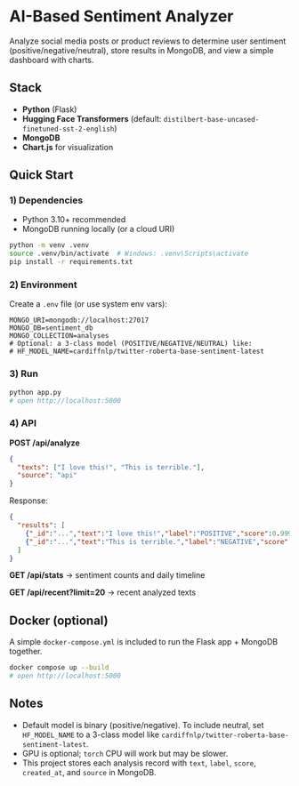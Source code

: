 # AI-Based Sentiment Analyzer

Analyze social media posts or product reviews to determine user sentiment (positive/negative/neutral), store results in MongoDB, and view a simple dashboard with charts.

## Stack
- **Python** (Flask)
- **Hugging Face Transformers** (default: `distilbert-base-uncased-finetuned-sst-2-english`)
- **MongoDB**
- **Chart.js** for visualization

## Quick Start

### 1) Dependencies
- Python 3.10+ recommended
- MongoDB running locally (or a cloud URI)

```bash
python -m venv .venv
source .venv/bin/activate  # Windows: .venv\Scripts\activate
pip install -r requirements.txt
```

### 2) Environment
Create a `.env` file (or use system env vars):

```
MONGO_URI=mongodb://localhost:27017
MONGO_DB=sentiment_db
MONGO_COLLECTION=analyses
# Optional: a 3-class model (POSITIVE/NEGATIVE/NEUTRAL) like:
# HF_MODEL_NAME=cardiffnlp/twitter-roberta-base-sentiment-latest
```

### 3) Run
```bash
python app.py
# open http://localhost:5000
```

### 4) API

**POST /api/analyze**

```json
{
  "texts": ["I love this!", "This is terrible."],
  "source": "api"
}
```

Response:
```json
{
  "results": [
    {"_id":"...","text":"I love this!","label":"POSITIVE","score":0.999,"created_at":"...Z","source":"api"},
    {"_id":"...","text":"This is terrible.","label":"NEGATIVE","score":0.998,"created_at":"...Z","source":"api"}
  ]
}
```

**GET /api/stats** → sentiment counts and daily timeline

**GET /api/recent?limit=20** → recent analyzed texts

## Docker (optional)

A simple `docker-compose.yml` is included to run the Flask app + MongoDB together.

```bash
docker compose up --build
# open http://localhost:5000
```

## Notes
- Default model is binary (positive/negative). To include neutral, set `HF_MODEL_NAME` to a 3-class model like `cardiffnlp/twitter-roberta-base-sentiment-latest`.
- GPU is optional; `torch` CPU will work but may be slower.
- This project stores each analysis record with `text`, `label`, `score`, `created_at`, and `source` in MongoDB.
